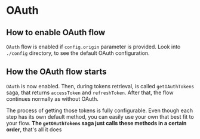 # OAuth

## How to enable OAuth flow

`OAuth` flow is enabled if `config.origin` parameter is provided. Look into `./config` directory, to see the default OAuth configuration.

## How the OAuth flow starts

`OAuth` is now enabled. Then, during tokens retrieval, is called `getOAuthTokens` saga, that returns `accessToken` and `refreshToken`. After that, the flow continues normally as without OAuth.

The process of getting those tokens is fully configurable. Even though each step has its own default method, you can easily use your own that best fit to your flow. **The `getOAuthTokens` saga just calls these methods in a certain order**, that's all it does
